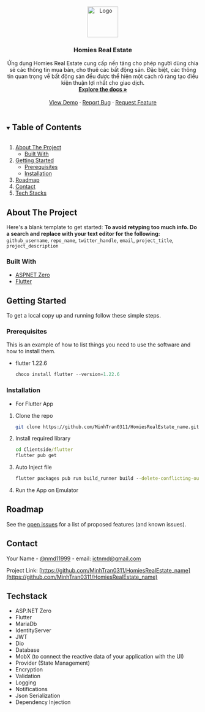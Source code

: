 <!--
*** Thanks for checking out the Best-README-Template. If you have a suggestion
*** that would make this better, please fork the repo and create a pull request
*** or simply open an issue with the tag "enhancement".
*** Thanks again! Now go create something AMAZING! :D
***
***
***
*** To avoid retyping too much info. Do a search and replace for the following:
*** github_username, repo_name, twitter_handle, email, project_title, project_description
-->



<!-- PROJECT SHIELDS -->
<!--
*** I'm using markdown "reference style" links for readability.
*** Reference links are enclosed in brackets [ ] instead of parentheses ( ).
*** See the bottom of this document for the declaration of the reference variables
*** for contributors-url, forks-url, etc. This is an optional, concise syntax you may use.
*** https://www.markdownguide.org/basic-syntax/#reference-style-links
-->



<!-- PROJECT LOGO -->
<br />
<p align="center">
  <a href="https://github.com/MinhTran0311/HomiesRealEstate">
    <img src="blob/main/Clientside/flutter/assets/icons/ic_appicon.png" alt="Logo" width="80" height="80">
  </a>

  <h3 align="center">Homies Real Estate</h3>

  <p align="center">
    Ứng dụng Homies Real Estate cung cấp nền tảng cho phép người dùng chia sẻ các thông tin mua bán, cho thuê các bất động sản. Đặc biệt, các thông tin quan trọng về bất động sản đều được thể hiện một cách rõ ràng tạo điều kiện thuận lợi nhất cho giao dịch.
    <br />
    <a href="https://github.com/MinhTran0311/HomiesRealEstate"><strong>Explore the docs »</strong></a>
    <br />
    <br />
    <a href="https://play.google.com/store/apps/details?id=com.homies.realestate">View Demo</a>
    ·
    <a href="https://github.com/MinhTran0311/HomiesRealEstate/issues">Report Bug</a>
    ·
    <a href="https://github.com/MinhTran0311/HomiesRealEstate/issues">Request Feature</a>
  </p>
</p>



<!-- TABLE OF CONTENTS -->
<details open="open">
  <summary><h2 style="display: inline-block">Table of Contents</h2></summary>
  <ol>
    <li>
      <a href="#about-the-project">About The Project</a>
      <ul>
        <li><a href="#built-with">Built With</a></li>
      </ul>
    </li>
    <li>
      <a href="#getting-started">Getting Started</a>
      <ul>
        <li><a href="#prerequisites">Prerequisites</a></li>
        <li><a href="#installation">Installation</a></li>
      </ul>
    </li>
    <li><a href="#roadmap">Roadmap</a></li>
    <li><a href="#contact">Contact</a></li>
    <li><a href="#techstack">Tech Stacks</a></li>
  </ol>
</details>



<!-- ABOUT THE PROJECT -->
## About The Project


Here's a blank template to get started:
**To avoid retyping too much info. Do a search and replace with your text editor for the following:**
`github_username`, `repo_name`, `twitter_handle`, `email`, `project_title`, `project_description`


### Built With

* [ASPNET Zero](https://aspnetzero.com/)
* [Flutter](https://flutter.dev/)



<!-- GETTING STARTED -->
## Getting Started

To get a local copy up and running follow these simple steps.

### Prerequisites

This is an example of how to list things you need to use the software and how to install them.
* flutter 1.22.6
  ```Powershell
  choco install flutter --version=1.22.6
  ```

### Installation
* For Flutter App
1. Clone the repo
   ```sh
   git clone https://github.com/MinhTran0311/HomiesRealEstate_name.git
   ```
2. Install required library
   ```cmd
   cd Clientside/flutter
   flutter pub get
   ```
3. Auto Inject file
   ```cmd
   flutter packages pub run build_runner build --delete-conflicting-outputs
   ```
4. Run the App on Emulator


<!-- ROADMAP -->
## Roadmap

See the [open issues](https://github.com/MinhTran0311/HomiesRealEstate_name/issues) for a list of proposed features (and known issues).


<!-- CONTACT -->
## Contact

Your Name - [@nmd11999](https://twitter.com/nmd11999) - email: ictnmd@gmail.com

Project Link: [https://github.com/MinhTran0311/HomiesRealEstate_name](https://github.com/MinhTran0311/HomiesRealEstate_name)



<!-- Tech Stacks -->
## Techstack

- ASP.NET Zero
- Flutter
- MariaDb
- IdentityServer
- JWT
- Dio
- Database
- MobX (to connect the reactive data of your application with the UI)
- Provider (State Management)
- Encryption
- Validation
- Logging
- Notifications
- Json Serialization
- Dependency Injection
